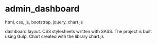# admin_dashboard
html, css, js, bootstrap, jquery, chart.js

dashboard layout. CSS stylesheets written with SASS. The project is built using Gulp. 
Chart created with the library chart.js
